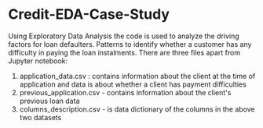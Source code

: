 # Credit-EDA-Case-Study
Using Exploratory Data Analysis the code is used to analyze the driving factors for loan defaulters. Patterns to identify whether a customer has any difficulty 
in paying the loan instalments. 
There are three files apart from Jupyter notebook:
1. application_data.csv : contains information about the client at the time of application and data is about whether a client has payment difficulties
2. previous_application.csv - contains information about the client's previous loan data
3. columns_description.csv - is data dictionary of the columns in the above two datasets
